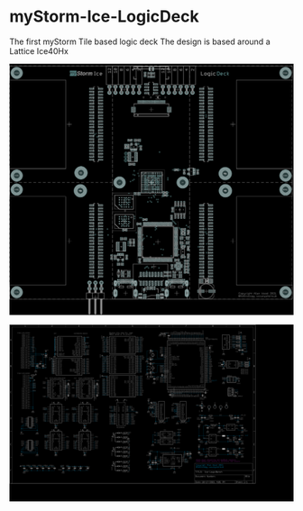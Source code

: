 # myStorm-Ice-LogicDeck 
The first myStorm Tile based logic deck
The design is based around a Lattice Ice40Hx

![LogicDeck Layout](layout.png)

![LogicDeck Schematic](schematic.png)

